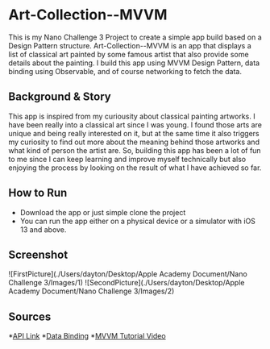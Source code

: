 # Art-Collection--MVVM
 This is my Nano Challenge 3 Project to create a simple app build based on a Design Pattern structure. 
 Art-Collection--MVVM is an app that displays a list of classical art painted by some famous artist that also provide some details about the painting.
 I build this app using MVVM Design Pattern, data binding using Observable, and of course networking to fetch the data.
 
 ## Background & Story
 This app is inspired from my curiousity about classical painting artworks. I have been really into a classical art since I was young.
 I found those arts are unique and being really interested on it, but at the same time it also triggers my curiosity to find out more about 
 the meaning behind those artworks and what kind of person the artist are. So, building this app has been a lot of fun to me since I can keep learning
 and improve myself technically but also enjoying the process by looking on the result of what I have achieved so far. 
 
 ## How to Run 
 * Download the app or just simple clone the project
 * You can run the app either on a physical device or a simulator with iOS 13 and above.
 
 ## Screenshot
 ![FirstPicture](./Users/dayton/Desktop/Apple Academy Document/Nano Challenge 3/Images/1)
 ![SecondPicture](./Users/dayton/Desktop/Apple Academy Document/Nano Challenge 3/Images/2)
 
 ## Sources
 *[API Link](https://openaccess-api.clevelandart.org)
 *[Data Binding](https://medium.com/flawless-app-stories/data-binding-in-mvvm-on-ios-714eb15e3913)
 *[MVVM Tutorial Video](https://www.youtube.com/watch?v=sWx8TtRBOfk)
 
 
 
 
 


